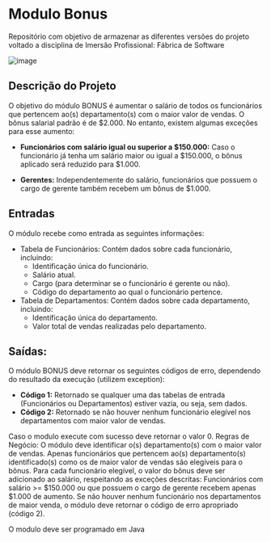 <H1>Modulo Bonus</H1>
<p>Repositório com objetivo de armazenar as diferentes versões do projeto voltado a disciplina de Imersão Profissional: Fábrica de Software</p>

![image](https://github.com/user-attachments/assets/40677ded-4ea3-42a9-92fa-4dc5700c2717)

<h2>Descrição do Projeto</h2>
<p>O objetivo do módulo BONUS é aumentar o salário de todos os funcionários que pertencem ao(s) departamento(s) com o maior valor de vendas. O bônus salarial padrão é de $2.000.
No entanto, existem algumas exceções para esse aumento:</p>
<ul>
  <li><strong>Funcionários com salário igual ou superior a $150.000:</strong> Caso o funcionário já tenha um salário maior ou igual a $150.000, o bônus aplicado será reduzido para $1.000.</p></li>
  <li><strong>Gerentes:</strong> Independentemente do salário, funcionários que possuem o cargo de gerente também recebem um bônus de $1.000.</li>
</ul>
<h2>Entradas</h2>
<p>O módulo recebe como entrada as seguintes informações:</p>
<ul>
  <li>Tabela de Funcionários: Contém dados sobre cada funcionário, incluindo:
      <ul>
        <li>Identificação única do funcionário.</li>
        <li>Salário atual.</li>
        <li>Cargo (para determinar se o funcionário é gerente ou não).</li>
        <li>Código do departamento ao qual o funcionário pertence.</li>
      </ul>
  </li>
  <li>Tabela de Departamentos: Contém dados sobre cada departamento, incluindo:
      <ul>
        <li>Identificação única do departamento.</li>
        <li>Valor total de vendas realizadas pelo departamento.</li>
      </ul>
  </li>
  </li>
</ul>
<h2>Saídas:</h2>
<p>O módulo BONUS deve retornar os seguintes códigos de erro, dependendo do resultado da execução (utilizem exception):</p>
<ul>
  <li><strong>Código 1:</strong> Retornado se qualquer uma das tabelas de entrada (Funcionários ou Departamentos) estiver vazia, ou seja, sem dados.</li>
  <li><strong>Código 2:</strong> Retornado se não houver nenhum funcionário elegível nos departamentos com maior valor de vendas.</li>
</ul>

Caso o modulo execute com sucesso deve retornar o valor 0.
Regras de Negócio:
O módulo deve identificar o(s) departamento(s) com o maior valor de vendas.
Apenas funcionários que pertencem ao(s) departamento(s) identificado(s) como os de maior valor de vendas são elegíveis para o bônus.
Para cada funcionário elegível, o valor do bônus deve ser adicionado ao salário, respeitando as exceções descritas:
Funcionários com salário >= $150.000 ou que possuem o cargo de gerente recebem apenas $1.000 de aumento.
Se não houver nenhum funcionário nos departamentos de maior venda, o módulo deve retornar o código de erro apropriado (código 2).

O modulo deve ser programado em Java
